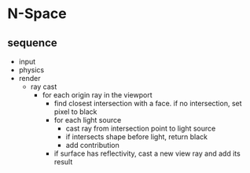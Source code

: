 
# N-Space

## sequence

 * input
 * physics
 * render
   * ray cast
     * for each origin ray in the viewport
       * find closest intersection with a face. if no intersection, set pixel to black
       * for each light source
         * cast ray from intersection point to light source
         * if intersects shape before light, return black
         * add contribution
       * if surface has reflectivity, cast a new view ray and add its result
